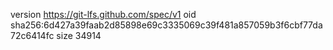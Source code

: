 version https://git-lfs.github.com/spec/v1
oid sha256:6d427a39faab2d85898e69c3335069c39f481a857059b3f6cbf77da72c6414fc
size 34914
